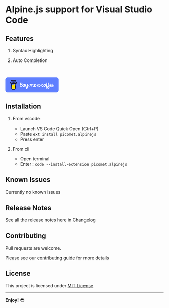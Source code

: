 # Alpine.js support for Visual Studio Code

## Features

1. Syntax Highlighting

1. Auto Completion

<br/>

[<img src='images/bmac-default-blue.webp' width='170' alt='Buy me a coffee' />](https://www.buymeacoffee.com/almahdi404)

## Installation

1. From vscode

   - Launch VS Code Quick Open (Ctrl+P)
   - Paste `ext install picomet.alpinejs`
   - Press enter

2. From cli

   - Open terminal
   - Enter : `code --install-extension picomet.alpinejs`

## Known Issues

Currently no known issues

## Release Notes

See all the release notes here in [Changelog](CHANGELOG.md)

## Contributing

Pull requests are welcome.

Please see our [contributing guide](CONTRIBUTING.md) for more details

## License

This project is licensed under [MIT License](LICENSE)

---

**Enjoy!** 😎
